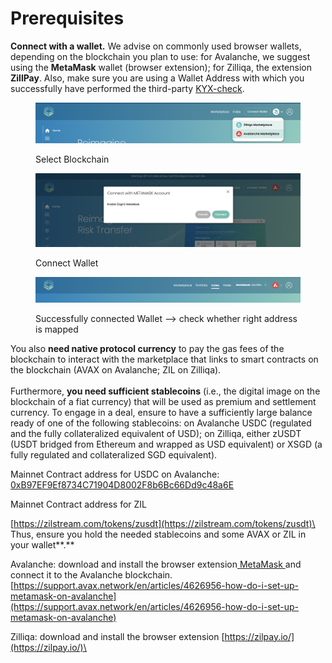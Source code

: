 # Prerequisites

**Connect with a wallet.** We advise on commonly used browser wallets, depending on the blockchain you plan to use: for Avalanche, we suggest using the **MetaMask** wallet (browser extension); for Zilliqa, the extension **ZillPay**. Also, make sure you are using a Wallet Address with which you successfully have performed the third-party [KYX-check](../legal/kyx-aml.md).

<figure><img src="../.gitbook/assets/image (13).png" alt=""><figcaption><p>Select Blockchain</p></figcaption></figure>

<figure><img src="../.gitbook/assets/image (8).png" alt=""><figcaption><p>Connect Wallet</p></figcaption></figure>

<figure><img src="../.gitbook/assets/image (15).png" alt=""><figcaption><p>Successfully connected Wallet --> check whether right address is mapped</p></figcaption></figure>

You also **need native protocol currency** to pay the gas fees of the blockchain to interact with the marketplace that links to smart contracts on the blockchain (AVAX on Avalanche; ZIL on Zilliqa).\
\
Furthermore, **you need sufficient stablecoins** (i.e., the digital image on the blockchain of a fiat currency) that will be used as premium and settlement currency. To engage in a deal, ensure to have a sufficiently large balance ready of one of the following stablecoins: on Avalanche USDC (regulated and the fully collateralized equivalent of USD); on Zilliqa, either zUSDT (USDT bridged from Ethereum and wrapped as USD equivalent) or XSGD (a fully regulated and collateralized SGD equivalent).

Mainnet Contract address for USDC on Avalanche: [0xB97EF9Ef8734C71904D8002F8b6Bc66Dd9c48a6E](https://snowtrace.io/token/0xb97ef9ef8734c71904d8002f8b6bc66dd9c48a6e)

Mainnet Contract address for ZIL

[https://zilstream.com/tokens/zusdt](https://zilstream.com/tokens/zusdt)\
\
Thus, ensure you hold the needed stablecoins and some AVAX or ZIL in your wallet**.**&#x20;

Avalanche: download and install the browser extension[ MetaMask ](https://metamask.io/download/)and connect it to the Avalanche blockchain. [https://support.avax.network/en/articles/4626956-how-do-i-set-up-metamask-on-avalanche](https://support.avax.network/en/articles/4626956-how-do-i-set-up-metamask-on-avalanche)

Zilliqa: download and install the browser extension [https://zilpay.io/](https://zilpay.io/)\
